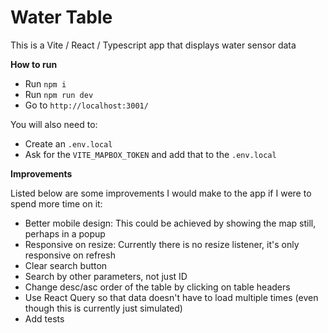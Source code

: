 # Water Table

This is a Vite / React / Typescript app that displays water sensor data

**How to run**

- Run `npm i`
- Run `npm run dev`
- Go to `http://localhost:3001/`

You will also need to:

- Create an `.env.local`
- Ask for the `VITE_MAPBOX_TOKEN` and add that to the `.env.local`

**Improvements**

Listed below are some improvements I would make to the app if I were to spend more time on it:

- Better mobile design: This could be achieved by showing the map still, perhaps in a popup
- Responsive on resize: Currently there is no resize listener, it's only responsive on refresh
- Clear search button
- Search by other parameters, not just ID
- Change desc/asc order of the table by clicking on table headers
- Use React Query so that data doesn't have to load multiple times (even though this is currently just simulated)
- Add tests
